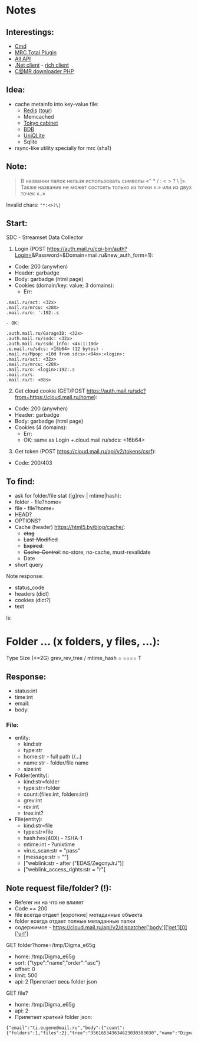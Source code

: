 # Notes

## Interestings:
- [Cmd](https://docs.python.org/3.7/library/cmd.html)
- [MRC Total Plugin](https://github.com/pozitronik/CloudMailRu)
- [All API](https://www.pvsm.ru/php-2/114459)
- [.Net client](https://github.com/erastmorgan/Mail.Ru-.net-cloud-client) - [rich client](https://habr.com/ru/post/281360/)
- [C@MR downloader PHP](https://github.com/Geograph-us/Cloud-Mail.Ru-Downloader)

## Idea:
- cache metainfo into key-value file:
  - [Redis](https://redislabs.com/lp/python-redis/) ([tour](https://python-scripts.com/redis))
  - Memcached
  - [Tokyo cabinet](https://pythonhosted.org/tokyocabinet-python/)
  - [BDB](https://docs.python.org/2/library/bsddb.html)
  - [UniQLite](http://charlesleifer.com/blog/introduction-to-the-fast-new-unqlite-python-bindings/)
  - Sqlite
- rsync-like utility specially for mrc (sha1)

## Note:
> В названии папок нельзя использовать символы «" * / : < > ? \ |». Также название не может состоять только из точки «.» или из двух точек «..»

Invalid chars: `"*:<>?\|`

## Start:
SDC - Streamset Data Collector
1. Login (POST https://auth.mail.ru/cgi-bin/auth?Login=<login>&Password=<password>&Domain=mail.ru&new_auth_form=1):
  - Code: 200 (anywhen)
  - Header: garbadge
  - Body: garbadge (html page)
  - Cookies (domain/key: value; 3 domains):
    - Err:
```
.mail.ru/act: <32x>
.mail.ru/mrcu: <28X>
.mail.ru/o: ':192:.s
```
    - OK:
```
.auth.mail.ru/GarageID: <32x>
.auth.mail.ru/ssdc: <32x>
.auth.mail.ru/ssdc_info: <4x:1:10d>
.e.mail.ru/sdcs: <16b64> (12 bytes) - 
.mail.ru/Mpop: <10d from sdcs>:<94x>:<login>:
.mail.ru/act: <32x>
.mail.ru/mrcu: <28X>
.mail.ru/o: <login>:192:.s
.mail.ru/s: 
.mail.ru/t: <88s>
```
2. Get cloud cookie (GET/POST https://auth.mail.ru/sdc?from=https://cloud.mail.ru/home):
  - Code: 200 (anywhen)
  - Header: garbadge
  - Body: garbadge (html page)
  - Cookies (4 domains):
    - Err:
    - OK: same as Login +.cloud.mail.ru/sdcs: <16b64>
3. Get token (POST https://cloud.mail.ru/api/v2/tokens/csrf):
  - Code: 200/403

## To find:
- ask for folder/file stat ([g]rev | mtime|hash):
 - folder - file?home=<folder> 
 - file - file?home=<folder>
 - HEAD?
 - OPTIONS?
- Cache (header) https://html5.by/blog/cache/:
  - ~~etag~~
  - ~~Last-Modified~~
  - ~~Expired~~: <Date>
  - ~~Cache-Control~~: no-store, no-cache, must-revalidate
  - Date
- short query

Note response:
- status_code
- headers (dict)
- cookies (dict?)
- text

ls:

Folder ... (x folders, y files, ...):
==========================
Type Size (<=2G) grev_rev_tree / mtime_hash
= ====
T 

## Response:
- status:int
- time:int
- email:<email>
- body:<entry>
### File:

- entity:
  - kind:str
  - type:str
  - home:str - full path (/...)
  - name:str - folder/file name
  - size:int
- Folder(entity):
  - kind:str=folder
  - type:str=folder
  - count:{files:int, folders:int}
  - grev:int
  - rev:int
  - tree:int?
- File(entity):
  - kind:str=file
  - type:str=file
  - hash:hex(40X) - ?SHA-1
  - mtime:int - ?unixtime
  - virus_scan:str = "pass"
  - [message:str = ""]
  - ["weblink:str - after ("EDAS/ZegcnyJrJ")]
  - ["weblink_access_rights:str = "r"]

## Note request file/folder? (!):
- Referer ни на что не влияет
- Code == 200
- file всегда отдает [короткие] метаданные объекта
- folder всегда отдает полные метаданные папки
- содержимое - https://cloud.mail.ru/api/v2/dispatcher['body']['get'][0]['url']

GET folder?home=/tmp/Digma_e65g
- home: /tmp/Digma_e65g
- sort: {"type":"name","order":"asc"}
- offset: 0
- limit: 500
- api: 2
Прилетает весь folder json

GET file?
- home: /tmp/Digma_e65g
- api: 2
- Прилетает краткий folder json:
```
{"email":"ti.eugene@mail.ru","body":{"count":{"folders":1,"files":2},"tree":"356165343634623030303030","name":"Digma_e65g","grev":13683,"kind":"folder","rev":13628,"type":"folder","home":"/tmp/Digma_e65g"},"time":1580943818684,"status":200}
```
